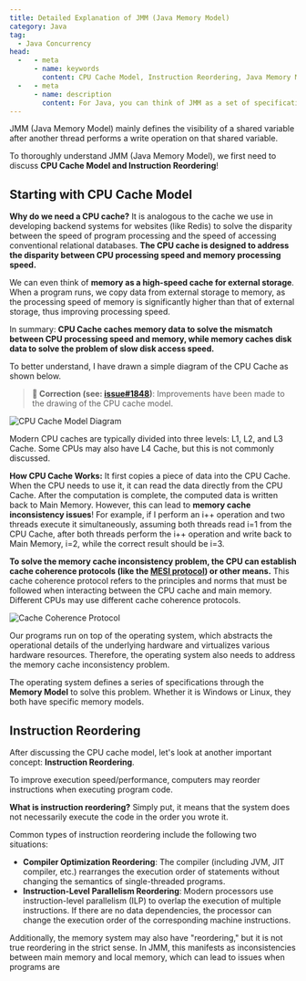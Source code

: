 ```yaml
---
title: Detailed Explanation of JMM (Java Memory Model)
category: Java
tag:
  - Java Concurrency
head:
  -   - meta
      - name: keywords
        content: CPU Cache Model, Instruction Reordering, Java Memory Model (JMM), happens-before
  -   - meta
      - name: description
        content: For Java, you can think of JMM as a set of specifications related to concurrent programming defined by Java. In addition to abstracting the relationship between threads and main memory, it also stipulates the principles and norms related to concurrency that must be followed during the transformation process from Java source code to CPU executable instructions, with the main goal of simplifying multithreaded programming and enhancing program portability.
---
```


JMM (Java Memory Model) mainly defines the visibility of a shared variable after another thread performs a write operation on that shared variable.

To thoroughly understand JMM (Java Memory Model), we first need to discuss **CPU Cache Model and Instruction Reordering**!

## Starting with CPU Cache Model

**Why do we need a CPU cache?** It is analogous to the cache we use in developing backend systems for websites (like Redis) to solve the disparity between the speed of program processing and the speed of accessing conventional relational databases. **The CPU cache is designed to address the disparity between CPU processing speed and memory processing speed.**

We can even think of **memory as a high-speed cache for external storage**. When a program runs, we copy data from external storage to memory, as the processing speed of memory is significantly higher than that of external storage, thus improving processing speed.

In summary: **CPU Cache caches memory data to solve the mismatch between CPU processing speed and memory, while memory caches disk data to solve the problem of slow disk access speed.**

To better understand, I have drawn a simple diagram of the CPU Cache as shown below.

> **🐛 Correction (see: [issue#1848](https://github.com/Snailclimb/JavaGuide/issues/1848))**: Improvements have been made to the drawing of the CPU cache model.

![CPU Cache Model Diagram](https://oss.javaguide.cn/github/javaguide/java/concurrent/cpu-cache.png)

Modern CPU caches are typically divided into three levels: L1, L2, and L3 Cache. Some CPUs may also have L4 Cache, but this is not commonly discussed.

**How CPU Cache Works:** It first copies a piece of data into the CPU Cache. When the CPU needs to use it, it can read the data directly from the CPU Cache. After the computation is complete, the computed data is written back to Main Memory. However, this can lead to **memory cache inconsistency issues**! For example, if I perform an i++ operation and two threads execute it simultaneously, assuming both threads read i=1 from the CPU Cache, after both threads perform the i++ operation and write back to Main Memory, i=2, while the correct result should be i=3.

**To solve the memory cache inconsistency problem, the CPU can establish cache coherence protocols (like the [MESI protocol](https://zh.wikipedia.org/wiki/MESI%E5%8D%8F%E8%AE%AE)) or other means.** This cache coherence protocol refers to the principles and norms that must be followed when interacting between the CPU cache and main memory. Different CPUs may use different cache coherence protocols.

![Cache Coherence Protocol](https://oss.javaguide.cn/github/javaguide/java/concurrent/cpu-cache-protocol.png)

Our programs run on top of the operating system, which abstracts the operational details of the underlying hardware and virtualizes various hardware resources. Therefore, the operating system also needs to address the memory cache inconsistency problem.

The operating system defines a series of specifications through the **Memory Model** to solve this problem. Whether it is Windows or Linux, they both have specific memory models.

## Instruction Reordering

After discussing the CPU cache model, let's look at another important concept: **Instruction Reordering**.

To improve execution speed/performance, computers may reorder instructions when executing program code.

**What is instruction reordering?** Simply put, it means that the system does not necessarily execute the code in the order you wrote it.

Common types of instruction reordering include the following two situations:

- **Compiler Optimization Reordering**: The compiler (including JVM, JIT compiler, etc.) rearranges the execution order of statements without changing the semantics of single-threaded programs.
- **Instruction-Level Parallelism Reordering**: Modern processors use instruction-level parallelism (ILP) to overlap the execution of multiple instructions. If there are no data dependencies, the processor can change the execution order of the corresponding machine instructions.

Additionally, the memory system may also have "reordering," but it is not true reordering in the strict sense. In JMM, this manifests as inconsistencies between main memory and local memory, which can lead to issues when programs are
